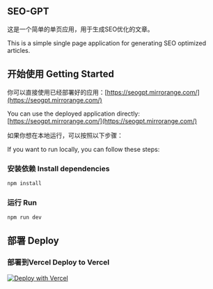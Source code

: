 ## SEO-GPT

这是一个简单的单页应用，用于生成SEO优化的文章。

This is a simple single page application for generating SEO optimized articles.

## 开始使用 Getting Started

你可以直接使用已经部署好的应用：[https://seogpt.mirrorange.com/](https://seogpt.mirrorange.com/)

You can use the deployed application directly: [https://seogpt.mirrorange.com/](https://seogpt.mirrorange.com/)

如果你想在本地运行，可以按照以下步骤：

If you want to run locally, you can follow these steps:

### 安装依赖 Install dependencies

```bash
npm install
```

### 运行 Run

```bash
npm run dev
```

## 部署 Deploy

### 部署到Vercel Deploy to Vercel

[![Deploy with Vercel](https://vercel.com/button)](https://vercel.com/new/clone?repository-url=https%3A%2F%2Fgithub.com%2Fmirrorange%2Fseo-gpt)
